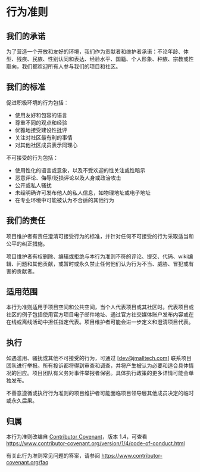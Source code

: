 # 行为准则

## 我们的承诺

为了营造一个开放和友好的环境，我们作为贡献者和维护者承诺：不论年龄、体型、残疾、民族、性别认同和表达、经验水平、国籍、个人形象、种族、宗教或性取向，我们都欢迎所有人参与我们的项目和社区。

## 我们的标准

促进积极环境的行为包括：

* 使用友好和包容的语言
* 尊重不同的观点和经验
* 优雅地接受建设性批评
* 关注对社区最有利的事情
* 对其他社区成员表示同理心

不可接受的行为包括：

* 使用性化的语言或意象，以及不受欢迎的性关注或性暗示
* 恶意评论、侮辱/贬损评论以及人身或政治攻击
* 公开或私人骚扰
* 未经明确许可发布他人的私人信息，如物理地址或电子地址
* 在专业环境中可能被认为不合适的其他行为

## 我们的责任

项目维护者有责任澄清可接受行为的标准，并针对任何不可接受的行为采取适当和公平的纠正措施。

项目维护者有权删除、编辑或拒绝与本行为准则不符的评论、提交、代码、wiki编辑、问题和其他贡献，或暂时或永久禁止任何他们认为行为不当、威胁、冒犯或有害的贡献者。

## 适用范围

本行为准则适用于项目空间和公共空间，当个人代表项目或其社区时。代表项目或社区的例子包括使用官方项目电子邮件地址、通过官方社交媒体账户发布内容或在在线或离线活动中担任指定代表。项目维护者可能会进一步定义和澄清项目代表。

## 执行

如遇滥用、骚扰或其他不可接受的行为，可通过 [dev@jmalltech.com] 联系项目团队进行举报。所有投诉都将得到审查和调查，并将产生被认为必要和适合具体情况的回应。项目团队有义务对事件举报者保密。具体执行政策的更多详情可能会单独发布。

不善意遵循或执行行为准则的项目维护者可能面临项目领导层其他成员决定的临时或永久后果。

## 归属

本行为准则改编自 [Contributor Covenant](https://www.contributor-covenant.org/)，版本 1.4，可查看 https://www.contributor-covenant.org/version/1/4/code-of-conduct.html

有关此行为准则常见问题的答案，请参阅 https://www.contributor-covenant.org/faq